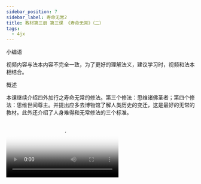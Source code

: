 ```yaml
---
sidebar_position: 7
sidebar_label: 寿命无常2
title: 教材第三册 第三课 《寿命无常》（二）
tags:
  - 4jx
---
```

小编语 

视频内容与法本内容不完全一致，为了更好的理解法义，建议学习时，视频和法本相结合。

概述


本课继续介绍四外加行之寿命无常的修法。第三个修法：思维诸佛圣者；第四个修法：思维世间尊主。并提出应多去博物馆了解人类历史的变迁，这是最好的无常的教材。此外还介绍了人身难得和无常修法的三个标准。





<video id='hdvplayer' poster='/img/lamp-hope.png' controls src='https://s3.ap-northeast-1.wasabisys.com/hdcx/jmy/%e6%85%a7%e7%81%af%e7%a6%85%e4%bf%ae%e8%af%be/%e6%85%a7%e7%81%af%e7%a6%85%e4%bf%ae%e8%af%be%e7%ac%ac%e4%b8%89%e5%86%8c/03-2%20%e6%85%a7%e7%81%af%e7%a6%85%e4%bf%ae%e8%af%be7%20%e5%af%bf%e5%91%bd%e6%97%a0%e5%b8%b82.mp4' />



 本课相关链接 

●  本课视频在“慧灯之光“网站地址链接为：

https://www.huidengzhiguang.com/index.php/huideng-jiangtang/2016-07-21-09-15-04/2017-01-20-04-20-16/658-l15076



●  本课文字在线阅读地址链接为：

https://www.huidengzhiguang.com/index.php/huideng-zhiguang/huideng-zhiguang-2/162-a00023



●  本课电子书下载地址链接为：

https://d.huidengzhiguang.com/?id=F00023



●  本课有声书下载地址链接为：

https://d.huidengzhiguang.com/?id=B00023